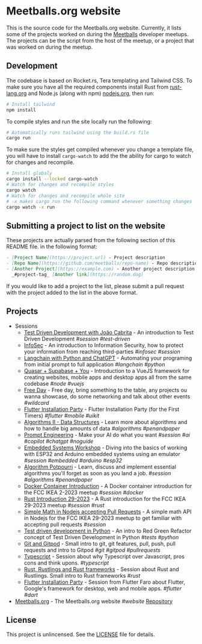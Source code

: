 # Meetballs.org website

This is the source code for the Meetballs.org website. Currently, it lists
some of the projects worked on during the [Meetballs](https://meetballs.org)
developer meetups. The projects can be the script from the host of the meetup,
or a project that was worked on during the meetup.

## Development

The codebase is based on Rocket.rs, Tera templating and Tailwind CSS. To make
sure you have all the required components install Rust from
[rust-lang.org](https://rust-lang.org) and Node.js (along with npm)
[nodejs.org](https://nodejs.org), then run:

```bash
# Install tailwind
npm install
```

To compile styles and run the site locally run the following:

```bash
# Automatically runs tailwind using the build.rs file
cargo run
```

To make sure the styles get compiled whenever you change a template file, you
will have to install `cargo-watch` to add the the ability for cargo to watch
for changes and recompile.

```bash
# Install globaly
cargo install --locked cargo-watch
# Watch for changes and recompile styles
cargo watch
# Watch for changes and recompile whole site
# -x makes cargo run the following command whenever something changes
cargo watch -x run
```

## Submitting a project to list on the website

These projects are actually parsed from the following section of this README
file. in the following format:

```markdown
- [Project Name](https://project.url) - Project description
- [Repo Name](https://github.com/meetballs/repo-name) - Repo description
- [Another Project](https://example.com) - Another project description
  _#project-tag_ [Another link](https://random.dog)
```

If you would like to add a project to the list, please submit a pull request
with the project added to the list in the above format.

## Projects

- Sessions
  - [Test Driven Development with João Cabrita](https://fb.me/e/4qrMfGPPL) - An
    introduction to Test Driven Development _#session_ _#test-driven_
  - [InfoSec](https://www.facebook.com/events/3775335509421509/) - An introduction to Information Security,
    how to protect your information from reaching third-parties _#infosec_ _#session_
  - [Langchain with Python and ChatGPT](https://www.facebook.com/events/3756642677927262) - Automating your programing from initial prompt to
    full application _#langchain_ _#python_
  - [Quasar + Supabase + You](https://fb.me/e/3jkI9ydYI) - Introduction to a VueJS framework for creating websites, mobile apps and desktop apps
    all from the same codebase _#node_ _#vuejs_
  - [Free Day](https://fb.me/e/3t1jLwT6V) - Free day, bring something to the table, any projects ou wanna showcase, do some networking and talk about other events
    _#wildcard_
  - [Flutter Installation Party](https://www.facebook.com/events/451186503902037/) - Flutter Installation Party (for the First Timers) _#flutter_ _#mobile_ _#uikit_
  - [Algorithms II - Data Structures](https://www.facebook.com/events/907229467549946) - Learn more about algorithms
    and how to handle big amounts of data _#algorithms_ _#penandpaper_
  - [Prompt Engineering](https://www.facebook.com/events/928880408889510) - Make your AI do what you want _#session_ _#ai_ _#copilot_ _#chatgpt_ _#noguide_
  - [Embedded Systems Workshop](https://github.com/zinixyt/meetballs-embedded-workshop) - Diving
    into the basics of working with ESP32 and Arduino embedded systems using an emulator _#session_
    _#embedded_ _#arduino_ _#esp32_
  - [Algorithm Potpourri](https://www.facebook.com/events/1080560462988839) - Learn, discuss and implement essential
    algorithms you'll forget as soon as you land a job. _#session_
    _#algorithms_ _#penandpaper_
  - [Docker Container Introduction](https://github.com/Unisergius/containers-fccikea-2-2023) - A Docker container
    introduction for the FCC IKEA 2-2023 meetup _#session_ _#docker_
  - [Rust Introduction 29-2023](https://github.com/onelikeandidie/fccikea-29-2023-rust) - A Rust introduction for the FCC
    IKEA 29-2023 meetup _#session_ _#rust_
  - [Simple Math in Nodejs accepting Pull Requests](https://github.com/Unisergius/simple-math-api-exercise) - A simple
    math API in Nodejs for the FCC IKEA 29-2023 meetup to get familiar with accepting pull requests _#session_
  - [Test driven development in Python](https://github.com/Unisergius/fcc-python-tdd-session) - An intro to Red Green Refactor concept of Test Driven Development in Python _#tests_ _#python_
  - [Git and Gitpod](https://github.com/Unisergius/git-fcc-ikea-2023) - Small intro to git, git features, pull, push, pull requests and intro to Gitpod _#git_ _#gitpod_ _#pullrequests_
  - [Typescript](https://github.com/Unisergius/typescript-fccikea-4-2023) - Session about why Typescript over Javascript, pros cons and think upons. _#typescript_
  - [Rust, Rustlings and Rust frameworks](https://github.com/Unisergius/rust-7-april-fcc-ikea) - Session about Rust and Rustlings. Small intro to Rust frameworks _#rust_
  - [Flutter Installation Party](https://github.com/Unisergius/flutter-fccikea-3-2023) - Session from Flutter Faro about Flutter, Google's framework for desktop, web and mobile apps. _#flutter_ _#dart_
- [Meetballs.org](https://meetballs.org) - The Meetballs.org website _#website_
    [Repository](https://github.com/onelikeandidie/meetballs.org)

## License

This project is unlincensed. See the [LICENSE](LICENSE) file for details.
